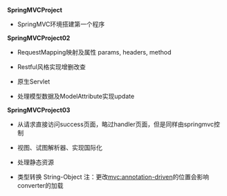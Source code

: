 **SpringMVCProject**  

- SpringMVC环境搭建第一个程序

**SpringMVCProject02** 

- RequestMapping映射及属性 params, headers, method

- Restful风格实现增删改查

- 原生Servlet

- 处理模型数据及ModelAttribute实现update



**SpringMVCProject03**

- 从请求直接访问success页面，略过handler页面，但是同样由springmvc控制

- 视图、试图解析器、实现国际化

- 处理静态资源

- 类型转换 String-Object 注：更改<mvc:annotation-driven>的位置会影响converter的加载